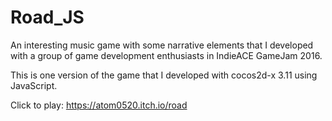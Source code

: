 # Road_JS
An interesting music game with some narrative elements that I developed with a group of game development enthusiasts in IndieACE GameJam 2016. 

This is one version of the game that I developed with cocos2d-x 3.11 using JavaScript.

Click to play: https://atom0520.itch.io/road
